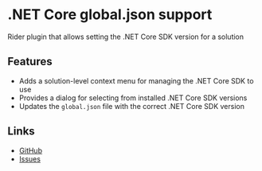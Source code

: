 # .NET Core global.json support

Rider plugin that allows setting the .NET Core SDK version for a solution

## Features

* Adds a solution-level context menu for managing the .NET Core SDK to use
* Provides a dialog for selecting from installed .NET Core SDK versions
* Updates the `global.json` file with the correct .NET Core SDK version

## Links

* [GitHub](https://github.com/maartenba/rider-plugin-globaljson)
* [Issues](https://github.com/maartenba/rider-plugin-globaljson/issues)
